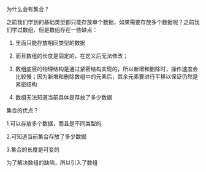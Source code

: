 
为什么会有集合？

之前我们学到的基础类型都只能存放单个数据，如果需要存放多个数据呢？之前我们学过数组，但是数组存在一些缺点：

1. 里面只能存放相同类型的数据

2. 而且数组的长度是固定的，在定义后无法修改；

3. 数组底层的物理结构是通过紧密结构实现的，所以新增和删除时，操作速度会比较慢；因为新增和删除数组中的元素后，其余元素要进行平移以保证仍然是紧密结构

4. 数组无法知道当前具体是存放了多少数据





集合的优点？

1.可以存放多个数据，而且是不同类型的

2.可知道当前集合存放了多少数据

3.集合的长度是可变的


为了解决数组的缺陷，所以引入了数组

